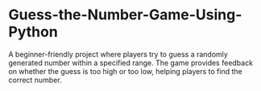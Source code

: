 # Guess-the-Number-Game-Using-Python
A beginner-friendly project where players try to guess a randomly generated number within a specified range. The game provides feedback on whether the guess is too high or too low, helping players to find the correct number.
